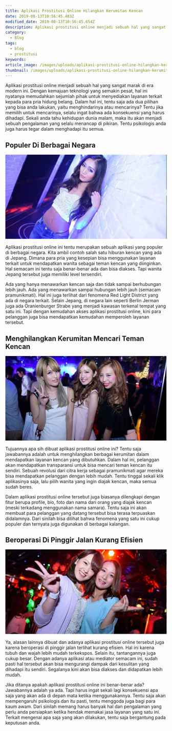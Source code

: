 ```yaml
---
title: Aplikasi Prostitusi Online Hilangkan Kerumitan Kencan
date: 2019-08-13T10:56:45.483Z
modified_date: 2019-08-13T10:56:45.654Z
description: Aplikasi prostitusi online menjadi sebuah hal yang sangat marak di era modern ini. Dengan kemajuan teknologi yang semakin pesat, hal ini nyatanya.
category:
  - Blog
tags:
  - blog
  - prostitusi
keywords:
article_image: /images/uploads/aplikasi-prostitusi-online-hilangkan-kerumitan-kencan-3.jpg
thumbnail: /images/uploads/aplikasi-prostitusi-online-hilangkan-kerumitan-kencan-1-007.jpg
---
```

Aplikasi prostitusi online menjadi sebuah hal yang sangat marak di era modern ini. Dengan kemajuan teknologi yang semakin pesat, hal ini nyatanya memudahkan sejumlah pihak untuk menyediakan layanan terkait kepada para pria hidung belang. Dalam hal ini, tentu saja ada dua pilihan yang bisa anda lakukan, yaitu menghindarinya atau mencarinya? Tentu jika memilih untuk mencarinya, selalu ingat bahwa ada konsekuensi yang harus dihadapi. Sekali anda tahu kehidupan dunia malam, maka itu akan menjadi sebuah pengalaman yang selalu menancap di pikiran. Tentu psikologis anda juga harus tegar dalam menghadapi itu semua.



## Populer Di Berbagai Negara

![Aplikasi Prostitusi Online Hilangkan Kerumitan Kencan](/images/uploads/aplikasi-prostitusi-online-hilangkan-kerumitan-kencan-3.jpg)

Aplikasi prostitusi online ini tentu merupakan sebuah aplikasi yang populer di berbagai negara. Kita ambil contoh salah satu hiburan kencan yang ada di Jepang. Dimana para pria yang kesepian bisa menggunakan layanan terkait untuk mendapatkan wanita sebagai teman kencan yang diinginkan. Hal semacam ini tentu saja benar-benar ada dan bisa diakses. Tapi wanita Jepang tersebut juga memiliki level tersendiri.

Ada yang hanya menawarkan kencan saja dan tidak sampai berhubungan lebih jauh. Ada yang menawarkan sampai hubungan lebih jauh (semacam pramunikmati). Hal ini juga terlihat dari fenomena Red Light District yang ada di negara terkait. Selain Jepang, di negara lain seperti Berlin Jerman juga ada Oranienburger Strabe yang menjadi kawasan terkenal tempat yang satu ini. Tapi dengan kemudahan akses aplikasi prostitusi online, kini para pelanggan juga bisa mendapatkan kemudahan memperoleh layanan tersebut.



## Menghilangkan Kerumitan Mencari Teman Kencan

![Aplikasi Prostitusi Online Hilangkan Kerumitan Kencan](/images/uploads/aplikasi-prostitusi-online-hilangkan-kerumitan-kencan-2.jpg)

Tujuannya apa sih dibuat aplikasi prostitusi online ini? Tentu saja jawabannya adalah untuk menghilangkan berbagai kerumitan dalam mendapatkan layanan kencan yang dibutuhkan. Dalam hal ini, pelanggan akan mendapatkan transparansi untuk bisa mencari teman kencan itu sendiri. Sebuah revolusi dari citra kerja sebagai pramunikmati agar mereka bisa mendapatkan pelanggan dengan lebih mudah. Tentu tinggal sekali klik aplikasinya saja, lalu pilih wanita yang ingin diajak kencan, maka semua sudah beres.

Dalam aplikasi prostitusi online tersebut juga biasanya dilengkapi dengan fitur berupa profile, bio, foto dan nama dari orang yang diajak kencan (meski terkadang menggunakan nama samara). Tentu saja ini akan membuat para pelanggan yang datang tersebut bisa terasa terpuaskan didalamnya. Dari sinilah bisa dilihat bahwa fenomena yang satu ini cukup populer dan ternyata juga digunakan di berbagai kalangan.



## Beroperasi Di Pinggir Jalan Kurang Efisien

![Aplikasi Prostitusi Online Hilangkan Kerumitan Kencan](/images/uploads/aplikasi-prostitusi-online-hilangkan-kerumitan-kencan-1.jpg)

Ya, alasan lainnya dibuat dan adanya aplikasi prostitusi online tersebut juga karena beroperasi di pinggir jalan terlihat kurang efisien. Hal ini karena tubuh dan wajah lebih mudah terkekspos. Selain itu, tantangannya juga cukup besar. Dengan adanya aplikasi atau mediator semacam ini, sudah pasti hal tersebut akan bisa mengurangi dampak dari kesulitan yang dihadapi itu sendiri. Segalanya kini akan bisa diakses dan didapatkan lebih mudah.

Jika ditanya apakah aplikasi prostitusi online ini benar-benar ada? Jawabannya adalah ya ada. Tapi harus ingat sekali lagi konsekuensi apa saja yang akan ada di depan mata ketika menggunakannya. Tentu saja akan mempengaruhi psikologis dan itu pasti, tentu menggoda juga bagi para kaum awam. Dari sinilah memang harus banyak hal dan pengalaman yang perlu anda persiapkan ketika hendak memakai jasa layanan yang satu ini. Terkait mengenai apa saja yang akan dilakukan, tentu saja bergantung pada keputusan anda.
